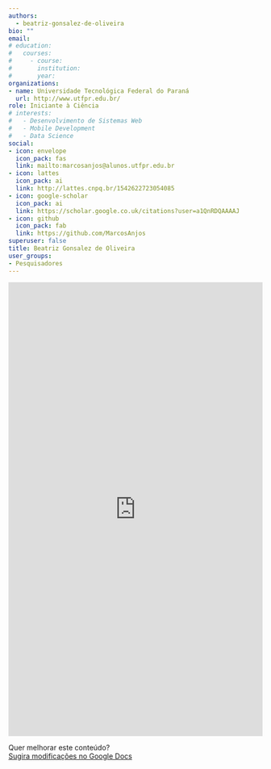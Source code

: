 ```yaml
---
authors:
  - beatriz-gonsalez-de-oliveira
bio: ""
email: 
# education:
#   courses:
#     - course: 
#       institution: 
#       year: 
organizations:
- name: Universidade Tecnológica Federal do Paraná
  url: http://www.utfpr.edu.br/
role: Iniciante à Ciência
# interests:
#   - Desenvolvimento de Sistemas Web
#   - Mobile Development
#   - Data Science
social:
- icon: envelope
  icon_pack: fas
  link: mailto:marcosanjos@alunos.utfpr.edu.br
- icon: lattes
  icon_pack: ai
  link: http://lattes.cnpq.br/1542622723054085
- icon: google-scholar
  icon_pack: ai
  link: https://scholar.google.co.uk/citations?user=a1QnRDQAAAAJ
- icon: github
  icon_pack: fab
  link: https://github.com/MarcosAnjos
superuser: false
title: Beatriz Gonsalez de Oliveira
user_groups:
- Pesquisadores
---
```


<iframe frameborder="0" style="width: 100%; height: 900px" src="https://docs.google.com/document/d/e/2PACX-1vRnsI8K-WVLOzo-8amOaF5TxxAMPAeuSSilsh-cSVqvSYAZT_exBQ5C6QTicrhHzdt49FOdWH0PLERU/pub?embedded=true"></iframe>

Quer melhorar este conteúdo?<br>
[<i class="fa fa-edit" aria-hidden="true"></i> Sugira modificações no Google Docs][edit]

[edit]: https://docs.google.com/document/d/19ypslK13H36uRmpst8MzE7qVHEjsCwW7m6bvKjhVf5I/edit?usp=sharing
